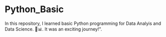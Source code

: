 # Python_Basic
In this repository, I learned basic Python programming for Data Analyis and Data Science. 🐍📊. It was an exciting journey!".
